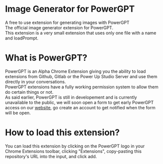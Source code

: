 # Image Generator for PowerGPT
A free to use extension for generating images with PowerGPT<br/>
The official image generator extension for PowerGPT.<br/>
This extension is a very small extension that uses only one file with a name and loadPrompt.
# What is PowerGPT?
PowerGPT is an Alpha Chrome Extension giving you the ability to load extensions from Github, Gitlab or the Power Up Studio Server and use them directly in your conversations.<br/>
PowerGPT extensions have a fully working permission system to allow them do certain things or not.<br/>
As said earlier, PowerGPT is still in developement and is currently unavailable to the public, we will soon open a form to get early PowerGPT access on our [website](https://powerupstudio.eu), go create an account to get notified when the form will be open.
# How to load this extension?
You can load this extension by clicking on the PowerGPT logo in your Chrome Extensions toolbar, clicking "Extensions", copy-pasting this repository's URL into the input, and click add.
